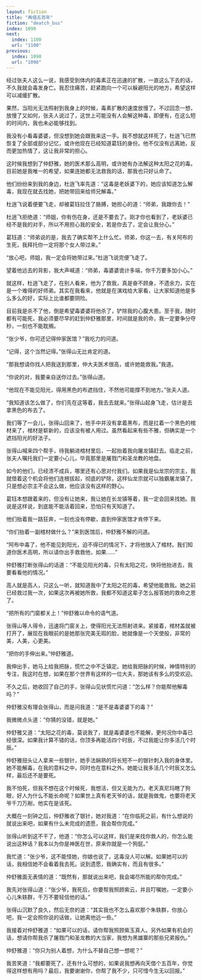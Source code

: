 ```yaml
---
layout: fiction
title: "再借五百年"
fiction: "deatch_bus"
index: 1099
next:
  index: 1100
  url: "1100"
previous:
  index: 1098
  url: "1098"
---
```

经过张夫人这么一说，我感受到体内的毒素正在迅速的扩散，一直这么下去的话，不久我就会毒发身亡。我忍住痛苦，赶紧跑向一个可以躲避阳光的地方，希望这样可以减缓扩散。

果然，当阳光无法照射到我身上的时候，毒素扩散的速度放慢了。不过回念一想，放慢了又如何，张夫人说过了，这世上可能没有人会解这种毒，即便有，在这么短的时间内，我也未必能够找到。

我没有小看毒婆婆，但没想到她会跟我来这一手。我不想就这样死了，杜逍飞已然恢复了全部或部分记忆，或许他现在已经知道葛钰的身份。他不仅没有远离她，反而更加热情了，这让我非常的担心。

这时候我想到了仲舒雅，她的医术那么高明，或许她有办法解这种太阳之花的毒。目前她是我唯一的希望，如果连她都无法救我的话，那我也只好认命了。

他们纷纷来到我的身边，杜逍飞率先道：“这毒是老妖婆下的，她应该知道怎么解毒，我现在就去找她，把她带回来给师兄解毒。”

杜逍飞说着便要飞走，却被葛钰拉住了胳膊，她担心的道：“师弟，我跟你去！”

杜逍飞拒绝道：“师姐，你有伤在身，还是不要去了。刚才你也看到了，老妖婆已经不是我的对手，所以不用担心我的安全，若是你去了，定会让我分心。”

葛钰道：“师弟说的是，我去了确实帮不上什么忙。师弟，你这一去，有关阿布的生死，我拜托你一定将那个女人带过来。”

“放心吧，师姐，我一定会将她带过来。”杜逍飞说完便飞走了。

望着他远去的背影，我大声喊道：“师弟，毒婆婆诡计多端，你千万要多加小心。”

就这样，杜逍飞走了，在别人看来，他为了救我，真是奋不顾身，不遗余力，实在是一个难得的好师弟。其实在我看来，他就是在演戏给大家看，让大家知道他是多么多么的好，实际上比谁都要阴险。

目前我是杀不了他，倒是希望毒婆婆将他杀了，铲除我的心腹大患。至于我，随时都有可能死，我必须要尽早的赶到仲舒雅那里，时间就是我的命，我一定要争分夺秒，一刻也不能耽搁。

“张少爷，你可还记得仲家医馆？”我吃力的问道。

“记得，这个当然记得。”张得山无比肯定的道。

“那我想请你找人把我送到那里，仲大夫医术很高，或许她能救我。”我道。

“你说的对，我要亲自送你过去。”张得山道。

“他现在不能见阳光，得用黑色的布遮挡住，不然他可能撑不到地方。”张夫人道。

“我知道该怎么做了，你们先在这等着，我去去就来。”张得山起身飞走，估计是去拿黑色的布去了。

我们等了一会儿，张得山回来了，他手中并没有拿着黑布，而是扛着一个黑色的棺材来了，棺材是崭新的，应该没有被人用过。虽然看起来有些不雅，但确实是一个遮挡阳光的好法子。

张得山喊来四个帮手，待我躺进棺材里后，一起抬着我向屠龙镇赶去。临走之前，张夫人嘱托我们一定要小心儿，毕竟那里是屠戮门和圣龙教的地盘。

如今的他们，已经溃不成兵，哪里还有心思对付我们。如果我是仙龙宗的宗主，我就借着这个机会将他们连根拔起，彻底的铲除，这样仙龙宗就可以独霸屠龙镇了。只是想必宗主不会这么做，他应该没有这样的野心。

葛钰本想跟着来的，但没有让她来，我让她在长龙镇等着，我一定会回来找她。我说是这样说，到底能不能活着回来，恐怕只有天知道了。

他们抬着我一路狂奔，一刻也没有停歇，直到仲家医馆才肯停下来。

“你们抬着一副棺材做什么？”来到医馆后，仲舒雅不解的问道。

“阿布中毒了，他不能见到阳光，迫不得已的情况下，才将他放入了棺材。我们知道你医术高明，所以请你出手救救他，如果……”

仲舒雅打断张得山的话道：“不能见阳光的毒，只有太阳之花，快将他抬进去，我要看看他的情况。”

高人就是高人，只这么一听，就知道我中了太阳之花的毒，希望他能救我。她之前已经救过我一次，如果这次再被她所救，我都不知道这辈子怎么报答她的救命之恩了。

“把所有的门窗都关上！”仲舒雅以命令的语气道。

张得山等人得令，迅速将门窗关上，使得阳光无法照射进来。紧接着，棺材盖就被打开了，展现在我眼前的是她那张完美无瑕的脸，她就像是一个天使般，非常的美，人美，心更美。

“把你的手伸出来。”仲舒雅道。

我伸出手，她马上给我把脉，慌忙之中不乏镇定。她给我把脉的时候，神情特别的专注，我这时在想，如果在那个世界有这样的一位大夫，那她该有多么的受欢迎。

不久之后，她收回了自己的手，张得山见状慌忙问道：“怎么样？你能帮他解毒吗？”

仲舒雅没有理会张得山，而是问我道：“是不是毒婆婆下的毒？”

我微微点头道：“你猜的没错，就是她。”

仲舒雅又道：“太阳之花的毒，莫说我了，就是毒婆婆也不能解，更何况你中毒已经很深。如果我计算不错的话，你顶多再能活四个时辰，不过我能让你多活几个时辰。”

仲舒雅扭头让人拿来一些银针，她手法娴熟的将长短不一的银针刺入我的身体里。她不能解毒，在我的意料之中，同时也在意料之外。她能让我多活几个时辰又怎么样，最后还不是要死。

我不怕死，但我不想在这个时候死，我想活，但又无能为力。老天真尼玛瞎了狗眼，好人为什么不能长命呢？如果世上真有老天爷的话，就是我做鬼，也要将老天爷千刀万剐，他实在是该死。

大概在一刻钟之后，仲舒雅收了银针，她对我道：“在你临死之前，有什么想说的就说出来吧，如果有什么未完成的遗愿，我会帮你完成。”

张得山听到这不干了，他道：“你怎么可以这样，我们是来找你救人的，你怎么能说出这种话？我本以为你是神医在世，原来你就是一个狗屁。”

我忙道：“张少爷，这不能怪她，你娘也说了，这毒没人可以解。如果她可以的话，我相信她不会看着我去死。说到遗愿，我确实有，而且有很多。”

仲舒雅面无表情的道：“既然有，那就说出来吧，我会竭尽所能的帮你完成。”

我先对张得山道：“张少爷，我死后，你要帮我照顾紫云，并且叮嘱她，一定要小心儿朱轶群，千万不要轻信他的话。”

张得山沉默了良久，然后无奈的道：“其实我也不怎么喜欢那个朱轶群，你放心吧，我一定会照你说的话做，让她离他远一些。”

我接着对仲舒雅道：“如果可以的话，请你帮我照顾紫玉真人。另外如果有机会的话，想请你帮我杀了屠戮门和圣龙教的大当家，我想为黑雄寨的那些兄弟报仇。”

仲舒雅道：“你只为别人着想，为什么不替自己想一想呢？”

我苦笑道：“我都要死了，还有什么可想的，如果说我想再向天借个五百年，你觉得这样想有用吗？最后，我要谢谢你，你帮了我不少，只可惜今生无以回报。”